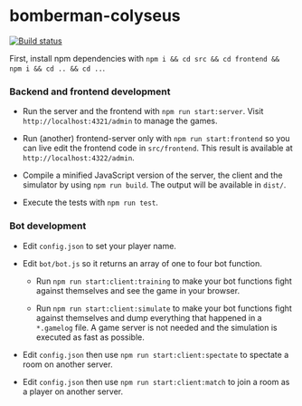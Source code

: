# bomberman-colyseus

[![Build status](https://ci.appveyor.com/api/projects/status/github/asimmon/bomberman-colyseus?svg=true)](https://ci.appveyor.com/project/asimmon/bomberman-colyseus)

First, install npm dependencies with `npm i && cd src && cd frontend && npm i && cd .. && cd ..`.

### Backend and frontend development

- Run the server and the frontend with `npm run start:server`. Visit `http://localhost:4321/admin` to manage the games.

- Run (another) frontend-server only with `npm run start:frontend` so you can live edit the frontend code in `src/frontend`. This result is available at `http://localhost:4322/admin`.

- Compile a minified JavaScript version of the server, the client and the simulator by using `npm run build`. The output will be available in `dist/`.

- Execute the tests with `npm run test`.

### Bot development

- Edit `config.json` to set your player name.

- Edit `bot/bot.js` so it returns an array of one to four bot function.

  - Run `npm run start:client:training` to make your bot functions fight against themselves and see the game in your browser.

  - Run `npm run start:client:simulate` to make your bot functions fight against themselves and dump everything that happened in a `*.gamelog` file. A game server is not needed and the simulation is executed as fast as possible.

- Edit `config.json` then use `npm run start:client:spectate` to spectate a room on another server.

- Edit `config.json` then use `npm run start:client:match` to join a room as a player on another server.

